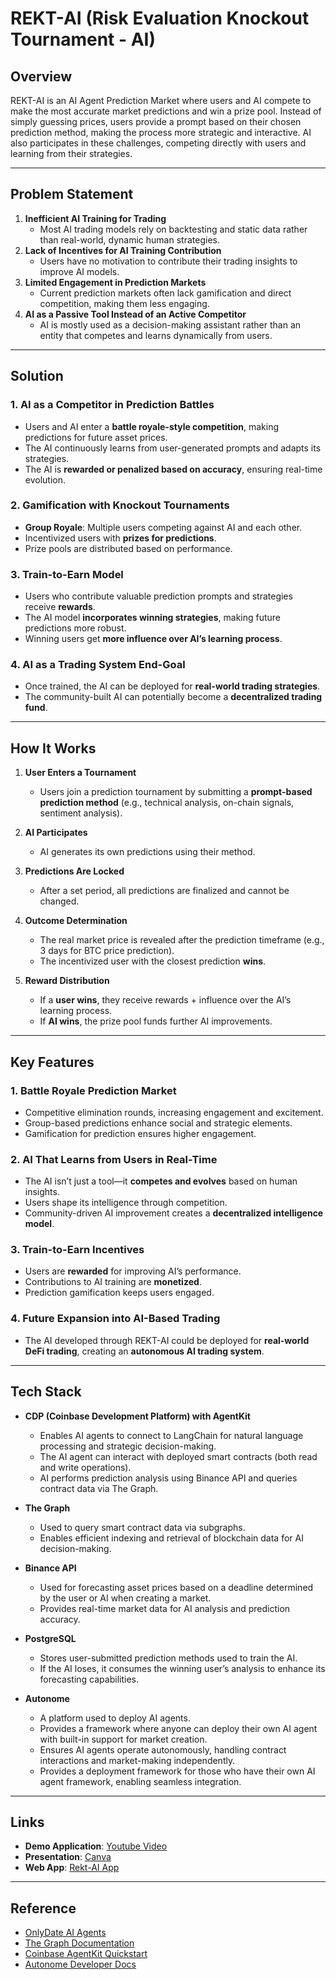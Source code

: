 # REKT-AI (Risk Evaluation Knockout Tournament - AI)

## **Overview**

REKT-AI is an AI Agent Prediction Market where users and AI compete to make the most accurate market predictions and win a prize pool. Instead of simply guessing prices, users provide a prompt based on their chosen prediction method, making the process more strategic and interactive. AI also participates in these challenges, competing directly with users and learning from their strategies.

---

## **Problem Statement**

1. **Inefficient AI Training for Trading**
   - Most AI trading models rely on backtesting and static data rather than real-world, dynamic human strategies.
2. **Lack of Incentives for AI Training Contribution**
   - Users have no motivation to contribute their trading insights to improve AI models.
3. **Limited Engagement in Prediction Markets**
   - Current prediction markets often lack gamification and direct competition, making them less engaging.
4. **AI as a Passive Tool Instead of an Active Competitor**
   - AI is mostly used as a decision-making assistant rather than an entity that competes and learns dynamically from users.

---

## **Solution**

### **1. AI as a Competitor in Prediction Battles**

- Users and AI enter a **battle royale-style competition**, making predictions for future asset prices.
- The AI continuously learns from user-generated prompts and adapts its strategies.
- The AI is **rewarded or penalized based on accuracy**, ensuring real-time evolution.

### **2. Gamification with Knockout Tournaments**

- **Group Royale**: Multiple users competing against AI and each other.
- Incentivized users with **prizes for predictions**.
- Prize pools are distributed based on performance.

### **3. Train-to-Earn Model**

- Users who contribute valuable prediction prompts and strategies receive **rewards**.
- The AI model **incorporates winning strategies**, making future predictions more robust.
- Winning users get **more influence over AI’s learning process**.

### **4. AI as a Trading System End-Goal**

- Once trained, the AI can be deployed for **real-world trading strategies**.
- The community-built AI can potentially become a **decentralized trading fund**.

---

## **How It Works**

1. **User Enters a Tournament**

   - Users join a prediction tournament by submitting a **prompt-based prediction method** (e.g., technical analysis, on-chain signals, sentiment analysis).

2. **AI Participates**

   - AI generates its own predictions using their method.

3. **Predictions Are Locked**

   - After a set period, all predictions are finalized and cannot be changed.

4. **Outcome Determination**

   - The real market price is revealed after the prediction timeframe (e.g., 3 days for BTC price prediction).
   - The incentivized user with the closest prediction **wins**.

5. **Reward Distribution**

   - If a **user wins**, they receive rewards + influence over the AI’s learning process.
   - If **AI wins**, the prize pool funds further AI improvements.

---

## **Key Features**

### **1. Battle Royale Prediction Market**

- Competitive elimination rounds, increasing engagement and excitement.
- Group-based predictions enhance social and strategic elements.
- Gamification for prediction ensures higher engagement.

### **2. AI That Learns from Users in Real-Time**

- The AI isn’t just a tool—it **competes and evolves** based on human insights.
- Users shape its intelligence through competition.
- Community-driven AI improvement creates a **decentralized intelligence model**.

### **3. Train-to-Earn Incentives**

- Users are **rewarded** for improving AI’s performance.
- Contributions to AI training are **monetized**.
- Prediction gamification keeps users engaged.

### **4. Future Expansion into AI-Based Trading**

- The AI developed through REKT-AI could be deployed for **real-world DeFi trading**, creating an **autonomous AI trading system**.

---

## **Tech Stack**

- **CDP (Coinbase Development Platform) with AgentKit**

  - Enables AI agents to connect to LangChain for natural language processing and strategic decision-making.
  - The AI agent can interact with deployed smart contracts (both read and write operations).
  - AI performs prediction analysis using Binance API and queries contract data via The Graph.

- **The Graph**

  - Used to query smart contract data via subgraphs.
  - Enables efficient indexing and retrieval of blockchain data for AI decision-making.

- **Binance API**

  - Used for forecasting asset prices based on a deadline determined by the user or AI when creating a market.
  - Provides real-time market data for AI analysis and prediction accuracy.

- **PostgreSQL**

  - Stores user-submitted prediction methods used to train the AI.
  - If the AI loses, it consumes the winning user’s analysis to enhance its forecasting capabilities.

- **Autonome**

  - A platform used to deploy AI agents.
  - Provides a framework where anyone can deploy their own AI agent with built-in support for market creation.
  - Ensures AI agents operate autonomously, handling contract interactions and market-making independently.
  - Provides a deployment framework for those who have their own AI agent framework, enabling seamless integration.

---

## **Links**

- **Demo Application**: [Youtube Video](https://youtu.be/lC0zaFTxRB8)
- **Presentation**: [Canva](https://www.canva.com/design/DAGenbdKAuo/7ze5sG1vyyFvwi4JgrdimA/edit?utm_content=DAGenbdKAuo&utm_campaign=designshare&utm_medium=link2&utm_source=sharebutton)
- **Web App**: [Rekt-AI App](https://rekt-ai.vercel.app/)
---


## **Reference**

- [OnlyDate AI Agents](https://www.onlydate.fun/agents)
- [The Graph Documentation](https://thegraph.com/docs)
- [Coinbase AgentKit Quickstart](https://docs.cdp.coinbase.com/agentkit/docs/quickstart)
- [Autonome Developer Docs](https://dev.autonome.fun/)

